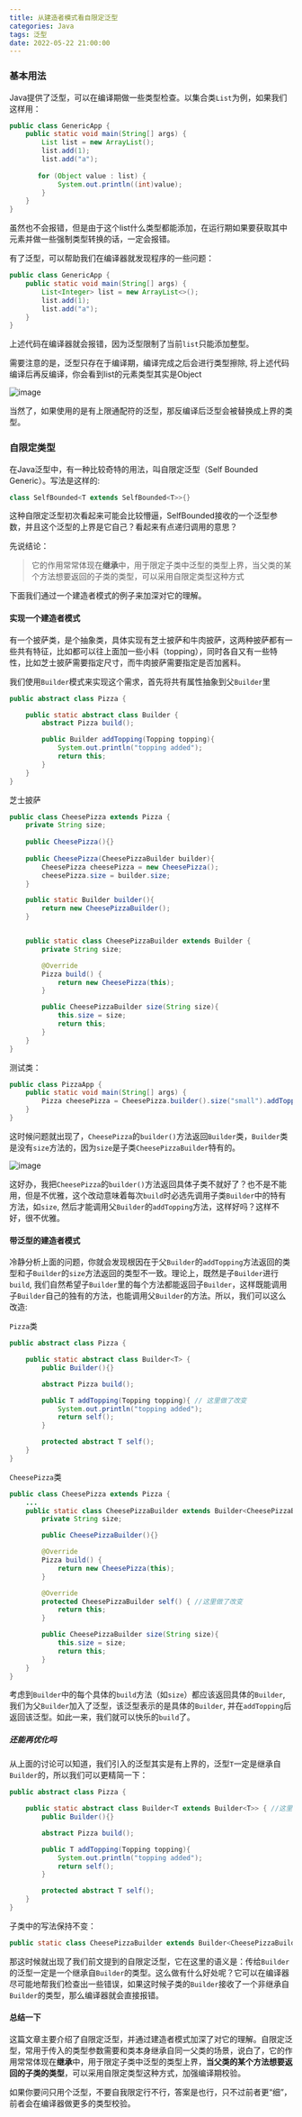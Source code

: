```yaml
---
title: 从建造者模式看自限定泛型
categories: Java
tags: 泛型
date: 2022-05-22 21:00:00
---
```


### 基本用法

Java提供了泛型，可以在编译期做一些类型检查。以集合类`List`为例，如果我们这样用：

```java
public class GenericApp {
    public static void main(String[] args) {
        List list = new ArrayList();
        list.add(1);
        list.add("a");
      
       for (Object value : list) {
            System.out.println((int)value);
        }
    }
}

```

虽然也不会报错，但是由于这个list什么类型都能添加，在运行期如果要获取其中元素并做一些强制类型转换的话，一定会报错。



有了泛型，可以帮助我们在编译器就发现程序的一些问题：

```java
public class GenericApp {
    public static void main(String[] args) {
        List<Integer> list = new ArrayList<>();
        list.add(1);
        list.add("a");
    }
}
```

上述代码在编译器就会报错，因为泛型限制了当前`list`只能添加整型。



需要注意的是，泛型只存在于编译期，编译完成之后会进行类型擦除, 将上述代码编译后再反编译，你会看到list的元素类型其实是Object

![image](http://tvax2.sinaimg.cn/large/006ImZ0Ogy1h2p4j0ms3dj31ak0ey784.jpg)

当然了，如果使用的是有上限通配符的泛型，那反编译后泛型会被替换成上界的类型。



### 自限定类型

在Java泛型中，有一种比较奇特的用法，叫自限定泛型（Self Bounded Generic）。写法是这样的:

```java
class SelfBounded<T extends SelfBounded<T>>{}
```

这种自限定泛型初次看起来可能会比较懵逼，SelfBounded接收的一个泛型参数，并且这个泛型的上界是它自己？看起来有点递归调用的意思？

先说结论：

> 它的作用常常体现在**继承**中，用于限定子类中泛型的类型上界，当父类的某个方法想要返回的子类的类型，可以采用自限定类型这种方式

下面我们通过一个建造者模式的例子来加深对它的理解。



#### 实现一个建造者模式

有一个披萨类，是个抽象类，具体实现有芝士披萨和牛肉披萨，这两种披萨都有一些共有特征，比如都可以往上面加一些小料（topping），同时各自又有一些特性，比如芝士披萨需要指定尺寸，而牛肉披萨需要指定是否加酱料。

我们使用`Builder`模式来实现这个需求，首先将共有属性抽象到父`Builder`里

```java
public abstract class Pizza {

    public static abstract class Builder {
        abstract Pizza build();

        public Builder addTopping(Topping topping){
            System.out.println("topping added");
            return this;
        }
    }
}
```



芝士披萨

```java
public class CheesePizza extends Pizza {
    private String size;
    
    public CheesePizza(){}
    
    public CheesePizza(CheesePizzaBuilder builder){
        CheesePizza cheesePizza = new CheesePizza();
        cheesePizza.size = builder.size;
    }

    public static Builder builder(){
        return new CheesePizzaBuilder();
    }


    public static class CheesePizzaBuilder extends Builder {
        private String size;

        @Override
        Pizza build() {
            return new CheesePizza(this);
        }

        public CheesePizzaBuilder size(String size){
            this.size = size;
            return this;
        }
    }
}
```



测试类：

```java
public class PizzaApp {
    public static void main(String[] args) {
        Pizza cheesePizza = CheesePizza.builder().size("small").addTopping(new Topping()).build();
    }
}
```

这时候问题就出现了，`CheesePizza`的`builder()`方法返回`Builder`类，`Builder`类是没有`size`方法的，因为`size`是子类`CheesePizzaBuilder`特有的。

![image](http://tvax4.sinaimg.cn/large/006ImZ0Ogy1h2pltbno0sj306v04d3yj.jpg)

这好办，我把`CheesePizza`的`builder()`方法返回具体子类不就好了？也不是不能用，但是不优雅，这个改动意味着每次`build`时必选先调用子类`Builder`中的特有方法，如`size`, 然后才能调用父`Builder`的`addTopping`方法，这样好吗？这样不好，很不优雅。



#### 带泛型的建造者模式

冷静分析上面的问题，你就会发现根因在于父`Builder`的`addTopping`方法返回的类型和子`Builder`的`size`方法返回的类型不一致。理论上，既然是子`Builder`进行`build`, 我们自然希望子`Builder`里的每个方法都能返回子`Builder`，这样既能调用子`Builder`自己的独有的方法，也能调用父`Builder`的方法。所以，我们可以这么改造:

`Pizza`类

```java
public abstract class Pizza {

    public static abstract class Builder<T> {
        public Builder(){}

        abstract Pizza build();

        public T addTopping(Topping topping){ // 这里做了改变
            System.out.println("topping added");
            return self();
        }

        protected abstract T self();
    }
}
```



`CheesePizza`类

```java
public class CheesePizza extends Pizza {
    ...
    public static class CheesePizzaBuilder extends Builder<CheesePizzaBuilder> {
        private String size;

        public CheesePizzaBuilder(){}

        @Override
        Pizza build() {
            return new CheesePizza(this);
        }

        @Override
        protected CheesePizzaBuilder self() { //这里做了改变
            return this;
        }

        public CheesePizzaBuilder size(String size){
            this.size = size;
            return this;
        }
    }
}
```

考虑到`Builder`中的每个具体的`build`方法（如`size`）都应该返回具体的`Builder`, 我们为父`Builder`加入了泛型，该泛型表示的是具体的`Builder`, 并在`addTopping`后返回该泛型。如此一来，我们就可以快乐的`build`了。



##### 还能再优化吗

从上面的讨论可以知道，我们引入的泛型其实是有上界的，泛型`T`一定是继承自`Builder`的，所以我们可以更精简一下：

```java
public abstract class Pizza {

    public static abstract class Builder<T extends Builder<T>> { //这里做了修改
        public Builder(){}

        abstract Pizza build();

        public T addTopping(Topping topping){
            System.out.println("topping added");
            return self();
        }

        protected abstract T self();
    }
}
```

子类中的写法保持不变：

```java
public static class CheesePizzaBuilder extends Builder<CheesePizzaBuilder> {}
```



那这时候就出现了我们前文提到的自限定泛型，它在这里的语义是：传给`Builder`的泛型一定是一个继承自`Builder`的类型。这么做有什么好处呢？它可以在编译器尽可能地帮我们检查出一些错误，如果这时候子类的`Builder`接收了一个非继承自`Builder`的类型，那么编译器就会直接报错。



#### 总结一下

这篇文章主要介绍了自限定泛型，并通过建造者模式加深了对它的理解。自限定泛型，常用于传入的类型参数需要和类本身继承自同一父类的场景，说白了，它的作用常常体现在**继承**中，用于限定子类中泛型的类型上界，**当父类的某个方法想要返回的子类的类型**，可以采用自限定类型这种方式，加强编译期校验。

如果你要问只用个泛型，不要自我限定行不行，答案是也行，只不过前者更“细”，前者会在编译器做更多的类型校验。















